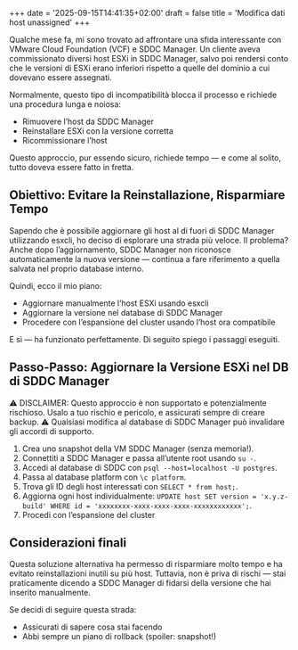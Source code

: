 +++
date = '2025-09-15T14:41:35+02:00'
draft = false
title = 'Modifica dati host unassigned'
+++

Qualche mese fa, mi sono trovato ad affrontare una sfida interessante con VMware Cloud Foundation (VCF) e SDDC Manager. 
Un cliente aveva commissionato diversi host ESXi in SDDC Manager, salvo poi rendersi conto che le versioni di ESXi erano inferiori rispetto a quelle del dominio a cui dovevano essere assegnati.

Normalmente, questo tipo di incompatibilità blocca il processo e richiede una procedura lunga e noiosa:
- Rimuovere l’host da SDDC Manager
- Reinstallare ESXi con la versione corretta
- Ricommissionare l’host

Questo approccio, pur essendo sicuro, richiede tempo — e come al solito, tutto doveva essere fatto in fretta.

## Obiettivo: Evitare la Reinstallazione, Risparmiare Tempo
Sapendo che è possibile aggiornare gli host al di fuori di SDDC Manager utilizzando esxcli, ho deciso di esplorare una strada più veloce.
Il problema? Anche dopo l’aggiornamento, SDDC Manager non riconosce automaticamente la nuova versione — continua a fare riferimento a quella salvata nel proprio database interno.

Quindi, ecco il mio piano:
- Aggiornare manualmente l’host ESXi usando esxcli
- Aggiornare la versione nel database di SDDC Manager
- Procedere con l’espansione del cluster usando l’host ora compatibile

E sì — ha funzionato perfettamente. Di seguito spiego i passaggi eseguiti.

## Passo-Passo: Aggiornare la Versione ESXi nel DB di SDDC Manager

⚠️ DISCLAIMER: Questo approccio è non supportato e potenzialmente rischioso. Usalo a tuo rischio e pericolo, e assicurati sempre di creare backup.
⚠️ Qualsiasi modifica al database di SDDC Manager può invalidare gli accordi di supporto.


1. Crea uno snapshot della VM SDDC Manager (senza memoria!).
2. Connettiti a SDDC Manager e passa all’utente root usando `su -`.
3. Accedi al database di SDDC con `psql --host=localhost -U postgres`.
4. Passa al database platform con `\c platform`.
5. Trova gli ID degli host interessati con `SELECT * from host;`.
6. Aggiorna ogni host individualmente: `UPDATE host SET version = 'x.y.z-build' WHERE id = 'xxxxxxxx-xxxx-xxxx-xxxx-xxxxxxxxxxxx';`.
7. Procedi con l’espansione del cluster

## Considerazioni finali
Questa soluzione alternativa ha permesso di risparmiare molto tempo e ha evitato reinstallazioni inutili su più host.
Tuttavia, non è priva di rischi — stai praticamente dicendo a SDDC Manager di fidarsi della versione che hai inserito manualmente.

Se decidi di seguire questa strada:
- Assicurati di sapere cosa stai facendo
- Abbi sempre un piano di rollback (spoiler: snapshot!)